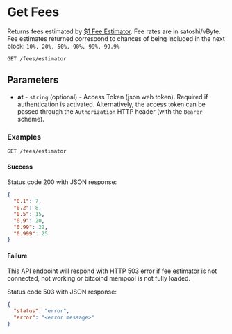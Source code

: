 # Get Fees

Returns fees estimated by [$1 Fee Estimator](https://code.samourai.io/dojo/one-dollar-fee-estimator-js). Fee rates are in satoshi/vByte.
Fee estimates returned correspond to chances of being included in the next block: `10%, 20%, 50%, 90%, 99%, 99.9%`

```http request
GET /fees/estimator
```

## Parameters
* **at** - `string` (optional) - Access Token (json web token). Required if authentication is activated. Alternatively, the access token can be passed through the `Authorization` HTTP header (with the `Bearer` scheme).


### Examples

```http request
GET /fees/estimator
```

#### Success
Status code 200 with JSON response:
```json
{
  "0.1": 7,
  "0.2": 8,
  "0.5": 15,
  "0.9": 20,
  "0.99": 22,
  "0.999": 25
}
```

#### Failure

This API endpoint will respond with HTTP 503 error if fee estimator is not connected, not working or bitcoind mempool is not fully loaded.

Status code 503 with JSON response:
```json
{
  "status": "error",
  "error": "<error message>"
}
```
